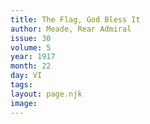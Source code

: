 ```yaml
---
title: The Flag, God Bless It
author: Meade, Rear Admiral
issue: 30
volume: 5
year: 1917
month: 22
day: VI
tags:
layout: page.njk
image:
---
```

